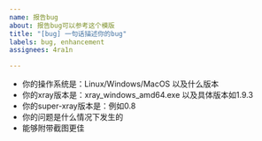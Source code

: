 ```yaml
---
name: 报告bug
about: 报告bug可以参考这个模版
title: "[bug] 一句话描述你的bug"
labels: bug, enhancement
assignees: 4ra1n

---
```


- 你的操作系统是：Linux/Windows/MacOS 以及什么版本
- 你的xray版本是：xray_windows_amd64.exe 以及具体版本如1.9.3
- 你的super-xray版本是：例如0.8
- 你的问题是什么情况下发生的
- 能够附带截图更佳

